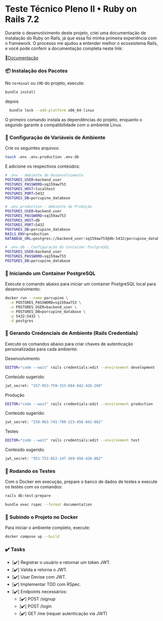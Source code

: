 # Teste Técnico Pleno II • Ruby on Rails 7.2
Durante o desenvolvimento deste projeto, criei uma documentação de instalação do Ruby on Rails, já que essa foi minha primeira experiência com o framework. O processo me ajudou a entender melhor o ecossistema Rails, e você pode conferir a documentação completa neste link:

🔗[Documentação](https://www.notion.so/Ruby-on-Rails-20291718819a80f48e19e78fb74058db?source=copy_link)

### 📦 Instalação dos Pacotes
No `terminal` ou `CMD` do projeto, execute:
```bash
bundle install
```
depois
```bash
  bundle lock --add-platform x86_64-linux
```
O primeiro comando instala as dependências do projeto, enquanto o segundo garante a compatibilidade com o ambiente Linux.

### 📃 Configuração de Variáveis de Ambiente
Crie os seguintes arquivos:

```bash
touch .env .env.production .env.db
```

E adicione os respectivos conteúdos:

```bash
# .env - Ambiente de Desenvolvimento
POSTGRES_USER=backend_user
POSTGRES_PASSWORD=sq159aw753
POSTGRES_HOST=localhost
POSTGRES_PORT=5432
POSTGRES_DB=porcupine_database
```
```bash
# .env.production - Ambiente de Produção
POSTGRES_USER=backend_user
POSTGRES_PASSWORD=sq159aw753
POSTGRES_HOST=db
POSTGRES_PORT=5432
POSTGRES_DB=porcupine_database
RAILS_ENV=production
DATABASE_URL=postgres://backend_user:sq159aw753@db:5432/porcupine_database
```
```bash
# .env.db - Configuração do Container PostgreSQL
POSTGRES_USER=backend_user
POSTGRES_PASSWORD=sq159aw753
POSTGRES_DB=porcupine_database
```

### 🐳 Iniciando um Container PostgreSQL
Execute o comando abaixo para iniciar um container PostgreSQL local para desenvolvimento:
``` bash
docker run --name porcupine \
  -e POSTGRES_PASSWORD=sq159aw753 \
  -e POSTGRES_USER=backend_user \
  -e POSTGRES_DB=porcupine_database \
  -p 5432:5432 \
  -d postgres
```

### 🔑 Gerando Credenciais de Ambiente (Rails Credentials)
Execute os comandos abaixo para criar chaves de autenticação personalizadas para cada ambiente:

Desenvolvimento
```bash
EDITOR="code --wait" rails credentials:edit --environment development
```
Conteúdo sugerido:
```bash
jwt_secret: "157-953-759-153-684-842-426-268"
```

Produção
```bash
EDITOR="code --wait" rails credentials:edit --environment production
```
Conteúdo sugerido:
```bash
jwt_secret: "258-963-741-789-123-456-842-862"
```

Testes
```bash
EDITOR="code --wait" rails credentials:edit --environment test
```
Conteúdo sugerido:
```bash
jwt_secret: "951-753-852-147-369-456-426-862"
```

### 🧪 Rodando os Testes
Com o Docker em execução, prepare o banco de dados de testes e execute os testes com os comandos:
```bash
rails db:test:prepare
```
```bash
bundle exec rspec --format documentation
```

### 🐳 Subindo o Projeto no Docker
Para iniciar o ambiente completo, execute:
```bash
docker compose up --build
```

### ✔️ Tasks
- [✔️] Registrar o usuário e retornar um token JWT.
- [✔️] Valida e retorna o JWT.
- [✔️] Usar Devise com JWT.
- [✔️] Implementar TDD com RSpec.
- [✔️] Endpoints necessários:
  - [✔️] POST /signup
  - [✔️] POST /login
  - [✔️] GET /me (requer autenticação via JWT)